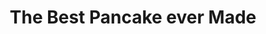 ---
title: The Best Pancake ever Made
time: 20Min
layout: /layouts/recipe.njk
txcolor: '#CD8923'
bgcolor: '#BCBCBC'
---